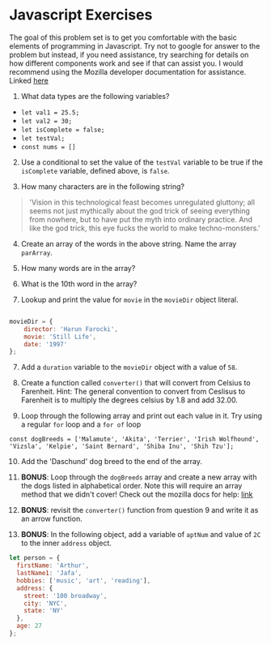 # Javascript Exercises

 The goal of this problem set is to get you comfortable with the basic elements of programming in Javascript. Try not to google for answer to the problem but instead, if you need assistance, try searching for details on how different components work and see if that can assist you. I would recommend using the Mozilla developer documentation for assistance. Linked [here](https://developer.mozilla.org/en-US/docs/Web/JavaScript)



1. What data types are the following variables?

- `let val1 = 25.5;`
- `let val2 = 30;`
- `let isComplete = false;`
- `let testVal;`
- `const nums = []`

2. Use a conditional to set the value of the `testVal` variable to be true if the `isComplete` variable, defined above, is `false`.

3. How many characters are in the following string?
> 'Vision in this technological feast becomes unregulated gluttony; all seems not just mythically about the god trick of seeing everything from nowhere, but to have put the myth into ordinary practice. And like the god trick, this eye fucks the world to make techno-monsters.'

4. Create an array of the words in the above string. Name the array `parArray`. 

4. How many words are in the array?

5. What is the 10th word in the array?

6. Lookup and print the value for `movie` in the `movieDir` object literal.

```js

movieDir = {
    director: 'Harun Farocki',
    movie: 'Still Life',
    date: '1997'
};
```

7. Add a `duration` variable to the `movieDir` object with a value of `58`.


8. Create a function called `converter()` that will convert from Celsius to Farenheit. 
    Hint: The general convention to  convert from Ceslisus to Farenheit is to multiply the degrees celsius by 1.8 and add 32.00.

9. Loop through the following array and print out each value in it. Try using a regular `for` loop and a `for of` loop

`const dogBreeds = ['Malamute', 'Akita', 'Terrier', 'Irish Wolfhound', 'Vizsla', 'Kelpie', 'Saint Bernard', 'Shiba Inu', 'Shih Tzu'];`

10. Add the 'Daschund' dog breed to the end of the array.

11. __BONUS__: Loop through the `dogBreeds` array and create a new array with the dogs listed in alphabetical order. Note this will require an array method that we didn't cover! Check out the mozilla docs for help: [link](https://developer.mozilla.org/en-US/docs/Web/JavaScript/Reference/Global_Objects/Array)

12. __BONUS__: revisit the `converter()` function from question 9 and write it as an arrow function.

13. __BONUS__: In the following object, add a variable of `aptNum` and value of `2C` to the inner `address` object.

```js
let person = {
  firstName: 'Arthur',
  lastName1: 'Jafa',
  hobbies: ['music', 'art', 'reading'],
  address: {
    street: '100 broadway',
    city: 'NYC',
    state: 'NY'
  },
  age: 27
};
```